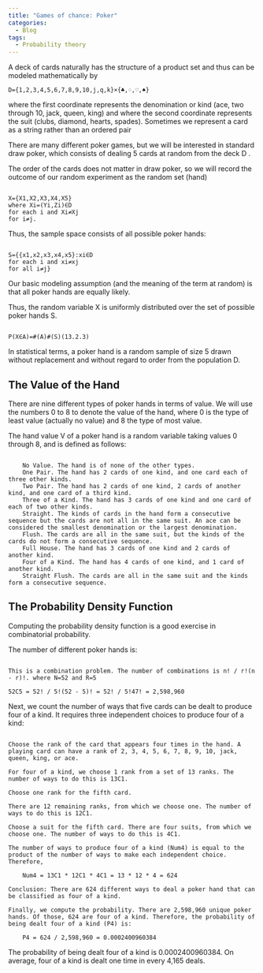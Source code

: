 ```yaml
---
title: "Games of chance: Poker"
categories:
  - Blog
tags:
  - Probability theory
---
```


A deck of cards naturally has the structure of a product set and thus can be modeled mathematically by

<pre><code>D={1,2,3,4,5,6,7,8,9,10,j,q,k}×{♣,♢,♡,♠}</code></pre>

where the first coordinate represents the denomination or kind (ace, two through 10, jack, queen, king) and where the second coordinate represents the suit (clubs, diamond, hearts, spades). Sometimes we represent a card as a string rather than an ordered pair 

There are many different poker games, but we will be interested in standard draw poker, which consists of dealing 5 cards at random from the deck D
.

The order of the cards does not matter in draw poker, so we will record the outcome of our random experiment as the random set (hand) 
<pre><code>
X={X1,X2,X3,X4,X5}
where Xi=(Yi,Zi)∈D 
for each i and Xi≠Xj 
for i≠j. 
</code></pre>

Thus, the sample space consists of all possible poker hands:
<pre><code>
S={{x1,x2,x3,x4,x5}:xi∈D 
for each i and xi≠xj 
for all i≠j}
</code></pre>

Our basic modeling assumption (and the meaning of the term at random) is that all poker hands are equally likely. 

Thus, the random variable X is uniformly distributed over the set of possible poker hands S.
<pre><code>
P(X∈A)=#(A)#(S)(13.2.3)
</code></pre>

In statistical terms, a poker hand is a random sample of size 5 drawn without replacement and without regard to order from the population D. 

<h2>The Value of the Hand</h2>

There are nine different types of poker hands in terms of value. We will use the numbers 0 to 8 to denote the value of the hand, where 0 is the type of least value (actually no value) and 8 the type of most value.

The hand value V of a poker hand is a random variable taking values 0 through 8, and is defined as follows:
<pre><code>
    No Value. The hand is of none of the other types.
    One Pair. The hand has 2 cards of one kind, and one card each of three other kinds.
    Two Pair. The hand has 2 cards of one kind, 2 cards of another kind, and one card of a third kind.
    Three of a Kind. The hand has 3 cards of one kind and one card of each of two other kinds.
    Straight. The kinds of cards in the hand form a consecutive sequence but the cards are not all in the same suit. An ace can be considered the smallest denomination or the largest denomination.
    Flush. The cards are all in the same suit, but the kinds of the cards do not form a consecutive sequence.
    Full House. The hand has 3 cards of one kind and 2 cards of another kind.
    Four of a Kind. The hand has 4 cards of one kind, and 1 card of another kind.
    Straight Flush. The cards are all in the same suit and the kinds form a consecutive sequence.
</code></pre>

<h2>The Probability Density Function</h2>

Computing the probability density function is a good exercise in combinatorial probability. 

The number of different poker hands is:
<pre><code>
This is a combination problem. The number of combinations is n! / r!(n - r)!. where N=52 and R=5

52C5 = 52! / 5!(52 - 5)! = 52! / 5!47! = 2,598,960
</code></pre>

Next, we count the number of ways that five cards can be dealt to produce four of a kind. It requires three independent choices to produce four of a kind:
<pre><code>
Choose the rank of the card that appears four times in the hand. A playing card can have a rank of 2, 3, 4, 5, 6, 7, 8, 9, 10, jack, queen, king, or ace. 

For four of a kind, we choose 1 rank from a set of 13 ranks. The number of ways to do this is 13C1.

Choose one rank for the fifth card. 

There are 12 remaining ranks, from which we choose one. The number of ways to do this is 12C1.

Choose a suit for the fifth card. There are four suits, from which we choose one. The number of ways to do this is 4C1.

The number of ways to produce four of a kind (Num4) is equal to the product of the number of ways to make each independent choice. Therefore,

    Num4 = 13C1 * 12C1 * 4C1 = 13 * 12 * 4 = 624

Conclusion: There are 624 different ways to deal a poker hand that can be classified as four of a kind.

Finally, we compute the probability. There are 2,598,960 unique poker hands. Of those, 624 are four of a kind. Therefore, the probability of being dealt four of a kind (P4) is:

    P4 = 624 / 2,598,960 = 0.0002400960384
</code></pre>

The probability of being dealt four of a kind is 0.0002400960384. On average, four of a kind is dealt one time in every 4,165 deals.